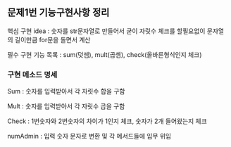 ## 문제1번 기능구현사항 정리

핵심 구현 idea : 숫자를 str문자열로 만들어서 굳이 자릿수 체크를 할필요없이 문자열의 길이만큼 for문을 돌면서 계산 

필수 구현 기능 목록 : sum(덧셈), mult(곱셈), check(올바른형식인지 체크)

### 구현 메소드 명세

Sum : 숫자를 입력받아서 각 자릿수 합을 구함

Mult : 숫자를 입력받아서 각 자릿수 곱을 구함

Check : 1번숫자와 2번숫자의 차이가 1인지 체크, 숫자가 2개 들어왔는지 체크

numAdmin : 입력 숫자 문자로 변환 및 각 메서드들에 임무 위임



